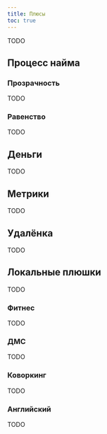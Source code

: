 ```yaml
---
title: Плюсы
toc: true
---
```


TODO

## Процесс найма

### Прозрачность

TODO

### Равенство

TODO

## Деньги

TODO

## Метрики

TODO

## Удалёнка

TODO

## Локальные плюшки

TODO

### Фитнес

TODO

### ДМС

TODO

### Коворкинг

TODO

### Английский

TODO

